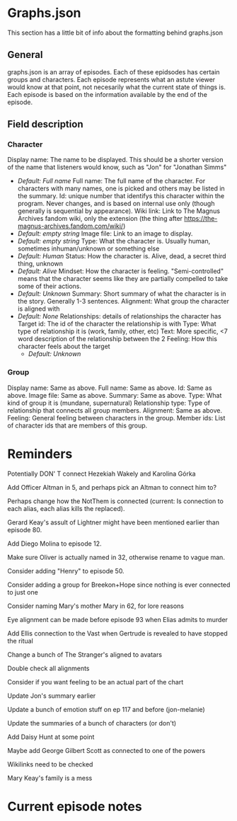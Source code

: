 # Graphs.json
This section has a little bit of info about the formatting behind graphs.json

## General
graphs.json is an array of episodes.
Each of these epidsodes has certain groups and characters.
Each episode represents what an astute viewer would know at that point, not necesarily what the current state of things is.
Each episode is based on the information available by the end of the episode.
## Field description
### Character
Display name: The name to be displayed. This should be a shorter version of the name that listeners would know, such as "Jon" for "Jonathan Simms"
 - *Default: Full name*
Full name: The full name of the character. For characters with many names, one is picked and others may be listed in the summary.
Id: unique number that identifys this character within the program. Never changes, and is based on internal use only (though generally is sequential by appearance).
Wiki link: Link to The Magnus Archives fandom wiki, only the extension (the thing after https://the-magnus-archives.fandom.com/wiki/)
 - *Default: empty string*
Image file: Link to an image to display.
 - *Default: empty string*
Type: What the character is. Usually human, sometimes inhuman/unknown or something else
 - *Default: Human*
Status: How the character is. Alive, dead, a secret third thing, unknown
 - *Default: Alive*
Mindset: How the character is feeling. "Semi-controlled" means that the character seems like they are partially compelled to take some of their actions.
 - *Default: Unknown*
Summary: Short summary of what the character is in the story. Generally 1-3 sentences.
Alignment: What group the character is aligned with
 - *Default: None*
Relationships: details of relationships the character has
    Target id: The id of the character the relationship is with
    Type: What type of relationship it is (work, family, other, etc)
    Text: More specific, <7 word description of the relationship between the 2
    Feeling: How this character feels about the target
     - *Default: Unknown*
### Group
Display name: Same as above.
Full name: Same as above.
Id: Same as above.
Image file: Same as above.
Summary: Same as above.
Type: What kind of group it is (mundane, supernatural)
Relationship type: Type of relationship that connects all group members.
Alignment: Same as above.
Feeling: General feeling between characters in the group.
Member ids: List of character ids that are members of this group.

# Reminders
Potentially DON' T connect Hezekiah Wakely and Karolina Górka

Add Officer Altman in 5, and perhaps pick an Altman to connect him to?

Perhaps change how the NotThem is connected (current: Is connection to each alias, each alias kills the replaced).

Gerard Keay's assult of Lightner might have been mentioned earlier than episode 80.

Add Diego Molina to episode 12.

Make sure Oliver is actually named in 32, otherwise rename to vague man.

Consider adding "Henry" to episode 50.

Consider adding a group for Breekon+Hope since nothing is ever connected to just one

Consider naming Mary's mother Mary in 62, for lore reasons

Eye alignment can be made before episode 93 when Elias admits to murder

Add Ellis connection to the Vast when Gertrude is revealed to have stopped the ritual

Change a bunch of The Stranger's aligned to avatars

Double check all alignments

Consider if you want feeling to be an actual part of the chart

Update Jon's summary earlier

Update a bunch of emotion stuff on ep 117 and before (jon-melanie)

Update the summaries of a bunch of characters (or don't)

Add Daisy Hunt at some point

Maybe add George Gilbert Scott as connected to one of the powers

Wikilinks need to be checked

Mary Keay's family is a mess

# Current episode notes
